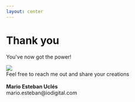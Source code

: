 ```yaml
---
layout: center
---
```


# Thank you
You've now got the power!

<div class="mt-10 flex fles-row justify-center">
  <img class="mr-10 h-40 rounded-full" src="/avatar.jpg" />
    <div class="mt-5 h-20 w-100">
      <span>Feel free to reach me out and share your creations</span><br/><br/>
      <span><b>Mario Esteban Uclés</b><br/>mario.esteban@iodigital.com</span>
    </div>
</div>
